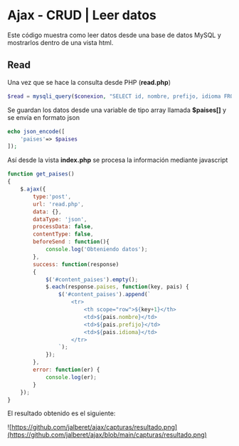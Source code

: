 # Ajax - CRUD  | Leer datos

Este código muestra como leer datos desde una base de datos MySQL y mostrarlos dentro de una vista html.

## Read

Una vez que se hace la consulta desde PHP (**read.php**)
```php
$read = mysqli_query($conexion, "SELECT id, nombre, prefijo, idioma FROM paises");
```
Se guardan los datos desde una variable de tipo array llamada **$paises[]** y se envía en formato json

```php
echo json_encode([
	'paises'=> $paises
]);
```

Así desde la vista **index.php** se procesa la información mediante javascript

```js
function get_paises()
{
    $.ajax({
        type:'post',
        url: 'read.php',
        data: {},   
        dataType: 'json',
        processData: false,
        contentType: false,
        beforeSend : function(){
            console.log('Obteniendo datos');
        },
        success: function(response)
        {
            $('#content_paises').empty();
            $.each(response.paises, function(key, pais) {
                $('#content_paises').append(`
                    <tr>
                        <th scope="row">${key+1}</th>
                        <td>${pais.nombre}</td>
                        <td>${pais.prefijo}</td>
                        <td>${pais.idioma}</td>
                    </tr>
                `);
            });
        },
        error: function(er) {
            console.log(er);
        }
    });
}
```
El resultado obtenido es el siguiente:

![https://github.com/jalberet/ajax/capturas/resultado.png](https://github.com/jalberet/ajax/blob/main/capturas/resultado.png)
